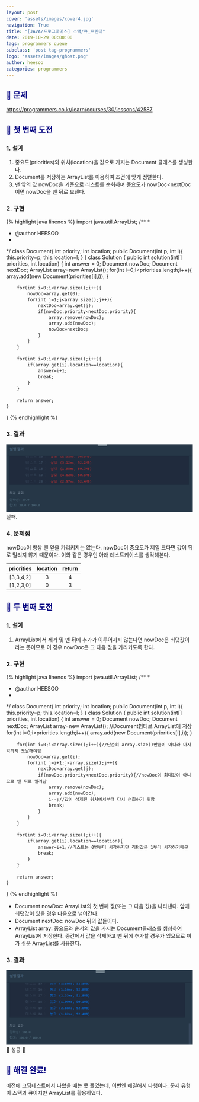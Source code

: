 ```yaml
---
layout: post
cover: 'assets/images/cover4.jpg'
navigation: True
title: "[JAVA/프로그래머스] 스택/큐_프린터"
date: 2019-10-29 00:00:00
tags: programmers queue
subclass: 'post tag-programmers'
logo: 'assets/images/ghost.png'
author: heesoo
categories: programmers
---
```

## <span style="color:navy">👀 문제</span>
<https://programmers.co.kr/learn/courses/30/lessons/42587>

## <span style="color:navy">👊 첫 번째 도전</span>

### 1. 설계
1. 중요도(priorities)와 위치(location)을 값으로 가지는 Document 클래스를 생성한다.
2. Document를 저장하는 ArrayList를 이용하여 조건에 맞게 정렬한다.
3. 맨 앞의 값 nowDoc을 기준으로 리스트를 순회하며 중요도가 nowDoc<nextDoc이면 nowDoc을 맨 뒤로 보낸다.


### 2. 구현
{% highlight java linenos %}
import java.util.ArrayList;
/**
 *
 * @author HEESOO
 *
 */
class Document{
    int priority;
    int location;
    public Document(int p, int l){
        this.priority=p;
        this.location=l;
    }
}
class Solution {
    public int solution(int[] priorities, int location) {
        int answer = 0;
        Document nowDoc;
        Document nextDoc;
        ArrayList<Document> array=new ArrayList<Document>();
        for(int i=0;i<priorities.length;i++){
            array.add(new Document(priorities[i],i));
        }

        for(int i=0;i<array.size();i++){
            nowDoc=array.get(0);
            for(int j=1;j<array.size();j++){
                nextDoc=array.get(j);
                if(nowDoc.priority<nextDoc.priority){
                    array.remove(nowDoc);
                    array.add(nowDoc);
                    nowDoc=nextDoc;
                }
            }
        }

        for(int i=0;i<array.size();i++){
            if(array.get(i).location==location){
                answer=i+1;
                break;
            }
        }

        return answer;
    }
}
{% endhighlight %}

### 3. 결과
![실행결과](./assets/images/191029_1.PNG)
실패.

### 4. 문제점
nowDoc이 항상 맨 앞을 가리키지는 않는다. nowDoc이 중요도가 제일 크다면 값이 뒤로 밀리지 않기 때문이다. 이와 같은 경우인 아래 테스트케이스를 생각해본다.

| priorities | location | return |
| :----: | :----: | :----: |
| [3,3,4,2] | 3 | 4 |
| [1,2,3,0] | 0 | 3 |

## <span style="color:navy">👊 두 번째 도전</span>

### 1. 설계
1. ArrayList에서 제거 및 맨 뒤에 추가가 이루어지지 않는다면 nowDoc은 최댓값이라는 뜻이므로 이 경우 nowDoc은 그 다음 값을 가리키도록 한다.


### 2. 구현
{% highlight java linenos %}
import java.util.ArrayList;
/**
 *
 * @author HEESOO
 *
 */
class Document{
    int priority;
    int location;
    public Document(int p, int l){
        this.priority=p;
        this.location=l;
    }
}
class Solution {
    public int solution(int[] priorities, int location) {
        int answer = 0;
        Document nowDoc;
        Document nextDoc;
        ArrayList<Document> array=new ArrayList<Document>();
        //Document형태로 ArrayList에 저장
        for(int i=0;i<priorities.length;i++){
            array.add(new Document(priorities[i],i));
        }

        for(int i=0;i<array.size();i++){//단순히 array.size()만큼이 아니라 마지막까지 도달해야함
            nowDoc=array.get(i);
            for(int j=i+1;j<array.size();j++){
                nextDoc=array.get(j);
                if(nowDoc.priority<nextDoc.priority){//nowDoc이 최대값이 아니므로 맨 뒤로 밀려남
                    array.remove(nowDoc);
                    array.add(nowDoc);
                    i--;//값이 삭제된 위치에서부터 다시 순회하기 위함
                    break;
                }
            }
        }

        for(int i=0;i<array.size();i++){
            if(array.get(i).location==location){
                answer=i+1;//리스트는 0번부터 시작하지만 리턴값은 1부터 시작하기때문
                break;
            }
        }

        return answer;
    }
}
{% endhighlight %}
- Document nowDoc: ArrayList의 첫 번째 값(또는 그 다음 값)을 나타낸다. 앞에 최댓값이 있을 경우 다음으로 넘어간다.
- Document nextDoc: nowDoc 뒤의 값들이다.
- ArrayList<Document> array: 중요도와 순서의 값을 가지는 Document클래스를 생성하여 ArrayList에 저장한다. 중간에서 값을 삭제하고 맨 뒤에 추가할 경우가 있으므로 이가 쉬운 ArrayList를 사용한다.

### 3. 결과
![실행결과](./assets/images/191029_2.PNG)
🤟 성공 🤟

## <span style="color:navy">👏 해결 완료!</span>
예전에 코딩테스트에서 나왔을 때는 못 풀었는데, 이번엔 해결해서 다행이다. 문제 유형이 스택과 큐이지만 ArrayList를 활용하였다.
